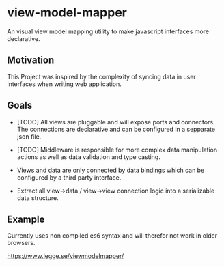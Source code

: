 # view-model-mapper
An visual view model mapping utility to make javascript interfaces more declarative.

## Motivation
This Project was inspired by the complexity of syncing data in user interfaces when writing web application.

## Goals

* [TODO] All views are pluggable and will expose ports and connectors. 
The connections are declarative and can be configured in a sepparate json file.

* [TODO] Middleware is responsible for more complex data manipulation actions as well as data validation and type casting.

* Views and data are only connected by data bindings which can be configured by a third party interface.

* Extract all view->data / view->view connection logic into a serializable data structure.

## Example
Currently uses non compiled es6 syntax and will therefor not work in older browsers.

https://www.legge.se/viewmodelmapper/
